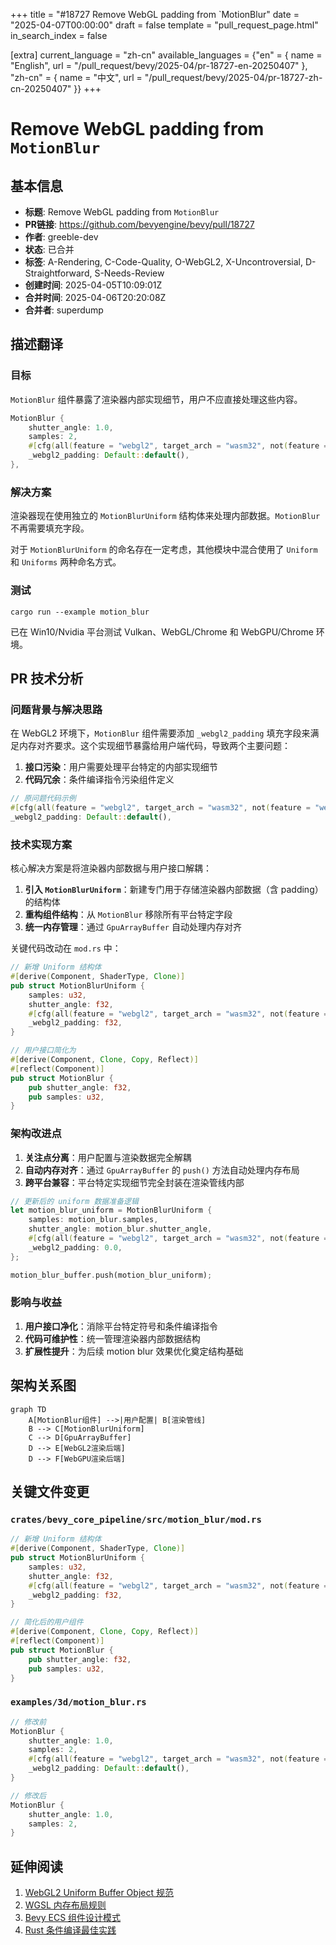 +++
title = "#18727 Remove WebGL padding from `MotionBlur"
date = "2025-04-07T00:00:00"
draft = false
template = "pull_request_page.html"
in_search_index = false

[extra]
current_language = "zh-cn"
available_languages = {"en" = { name = "English", url = "/pull_request/bevy/2025-04/pr-18727-en-20250407" }, "zh-cn" = { name = "中文", url = "/pull_request/bevy/2025-04/pr-18727-zh-cn-20250407" }}
+++

# Remove WebGL padding from `MotionBlur`

## 基本信息
- **标题**: Remove WebGL padding from `MotionBlur`
- **PR链接**: https://github.com/bevyengine/bevy/pull/18727
- **作者**: greeble-dev
- **状态**: 已合并
- **标签**: A-Rendering, C-Code-Quality, O-WebGL2, X-Uncontroversial, D-Straightforward, S-Needs-Review
- **创建时间**: 2025-04-05T10:09:01Z
- **合并时间**: 2025-04-06T20:20:08Z
- **合并者**: superdump

## 描述翻译

### 目标
`MotionBlur` 组件暴露了渲染器内部实现细节，用户不应直接处理这些内容。

```rust
MotionBlur {
    shutter_angle: 1.0,
    samples: 2,
    #[cfg(all(feature = "webgl2", target_arch = "wasm32", not(feature = "webgpu")))]
    _webgl2_padding: Default::default(),
},
```

### 解决方案
渲染器现在使用独立的 `MotionBlurUniform` 结构体来处理内部数据。`MotionBlur` 不再需要填充字段。

对于 `MotionBlurUniform` 的命名存在一定考虑，其他模块中混合使用了 `Uniform` 和 `Uniforms` 两种命名方式。

### 测试
```
cargo run --example motion_blur
```
已在 Win10/Nvidia 平台测试 Vulkan、WebGL/Chrome 和 WebGPU/Chrome 环境。

## PR 技术分析

### 问题背景与解决思路
在 WebGL2 环境下，`MotionBlur` 组件需要添加 `_webgl2_padding` 填充字段来满足内存对齐要求。这个实现细节暴露给用户端代码，导致两个主要问题：

1. **接口污染**：用户需要处理平台特定的内部实现细节
2. **代码冗余**：条件编译指令污染组件定义

```rust
// 原问题代码示例
#[cfg(all(feature = "webgl2", target_arch = "wasm32", not(feature = "webgpu")))]
_webgl2_padding: Default::default(),
```

### 技术实现方案
核心解决方案是将渲染器内部数据与用户接口解耦：

1. **引入 `MotionBlurUniform`**：新建专门用于存储渲染器内部数据（含 padding）的结构体
2. **重构组件结构**：从 `MotionBlur` 移除所有平台特定字段
3. **统一内存管理**：通过 `GpuArrayBuffer` 自动处理内存对齐

关键代码改动在 `mod.rs` 中：
```rust
// 新增 Uniform 结构体
#[derive(Component, ShaderType, Clone)]
pub struct MotionBlurUniform {
    samples: u32,
    shutter_angle: f32,
    #[cfg(all(feature = "webgl2", target_arch = "wasm32", not(feature = "webgpu")))]
    _webgl2_padding: f32,
}

// 用户接口简化为
#[derive(Component, Clone, Copy, Reflect)]
#[reflect(Component)]
pub struct MotionBlur {
    pub shutter_angle: f32,
    pub samples: u32,
}
```

### 架构改进点
1. **关注点分离**：用户配置与渲染数据完全解耦
2. **自动内存对齐**：通过 `GpuArrayBuffer` 的 `push()` 方法自动处理内存布局
3. **跨平台兼容**：平台特定实现细节完全封装在渲染管线内部

```rust
// 更新后的 uniform 数据准备逻辑
let motion_blur_uniform = MotionBlurUniform {
    samples: motion_blur.samples,
    shutter_angle: motion_blur.shutter_angle,
    #[cfg(all(feature = "webgl2", target_arch = "wasm32", not(feature = "webgpu")))]
    _webgl2_padding: 0.0,
};

motion_blur_buffer.push(motion_blur_uniform);
```

### 影响与收益
1. **用户接口净化**：消除平台特定符号和条件编译指令
2. **代码可维护性**：统一管理渲染器内部数据结构
3. **扩展性提升**：为后续 motion blur 效果优化奠定结构基础

## 架构关系图

```mermaid
graph TD
    A[MotionBlur组件] -->|用户配置| B[渲染管线]
    B --> C[MotionBlurUniform]
    C --> D[GpuArrayBuffer]
    D --> E[WebGL2渲染后端]
    D --> F[WebGPU渲染后端]
```

## 关键文件变更

### `crates/bevy_core_pipeline/src/motion_blur/mod.rs`
```rust
// 新增 Uniform 结构体
#[derive(Component, ShaderType, Clone)]
pub struct MotionBlurUniform {
    samples: u32,
    shutter_angle: f32,
    #[cfg(all(feature = "webgl2", target_arch = "wasm32", not(feature = "webgpu")))]
    _webgl2_padding: f32,
}

// 简化后的用户组件
#[derive(Component, Clone, Copy, Reflect)]
#[reflect(Component)]
pub struct MotionBlur {
    pub shutter_angle: f32,
    pub samples: u32,
}
```

### `examples/3d/motion_blur.rs`
```rust
// 修改前
MotionBlur {
    shutter_angle: 1.0,
    samples: 2,
    #[cfg(all(feature = "webgl2", target_arch = "wasm32", not(feature = "webgpu")))]
    _webgl2_padding: Default::default(),
}

// 修改后
MotionBlur {
    shutter_angle: 1.0,
    samples: 2,
}
```

## 延伸阅读
1. [WebGL2 Uniform Buffer Object 规范](https://www.khronos.org/registry/webgl/specs/latest/2.0/)
2. [WGSL 内存布局规则](https://gpuweb.github.io/gpuweb/wgsl/#memory-layouts)
3. [Bevy ECS 组件设计模式](https://bevyengine.org/learn/book/features/ecs/)
4. [Rust 条件编译最佳实践](https://doc.rust-lang.org/reference/conditional-compilation.html)